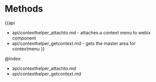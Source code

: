 Methods
=======

{{api
- api/contexthelper_attachto.md - attaches a context menu to webix component
- api/contexthelper_getcontext.md - gets the master area for contextmenu
}}

@index:
- api/contexthelper_attachto.md
- api/contexthelper_getcontext.md


